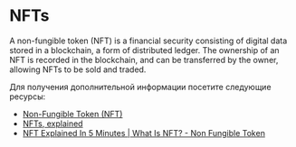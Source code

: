 # NFTs

A non-fungible token (NFT) is a financial security consisting of digital data stored in a blockchain, a form of distributed ledger. The ownership of an NFT is recorded in the blockchain, and can be transferred by the owner, allowing NFTs to be sold and traded.

Для получения дополнительной информации посетите следующие ресурсы:

- [Non-Fungible Token (NFT)](https://www.investopedia.com/non-fungible-tokens-nft-5115211)
- [NFTs, explained](https://www.theverge.com/22310188/nft-explainer-what-is-blockchain-crypto-art-faq)
- [NFT Explained In 5 Minutes | What Is NFT? - Non Fungible Token](https://youtu.be/NNQLJcJEzv0)
